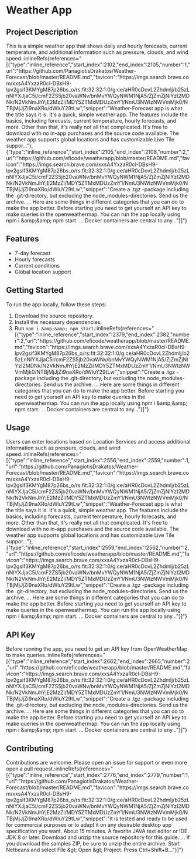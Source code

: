 # Weather App

## Project Description
This is a simple weather app that shows daily and hourly forecasts, current temperature, and additional information such as pressure, clouds, and wind speed.:inlineRefs{references="&#91;&#123;&quot;type&quot;&#58;&quot;inline_reference&quot;,&quot;start_index&quot;&#58;2102,&quot;end_index&quot;&#58;2105,&quot;number&quot;&#58;1,&quot;url&quot;&#58;&quot;https&#58;//github.com/PanagiotisDrakatos/Weather-Forecast/blob/master/README.md&quot;,&quot;favicon&quot;&#58;&quot;https&#58;//imgs.search.brave.com/xxsA4YxzaR0cl-DBsH9-lpv2gsif3KMYgM87p26bs_o/rs&#58;fit&#58;32&#58;32&#58;1&#58;0/g&#58;ce/aHR0cDovL2Zhdmlj/b25zLnNlYXJjaC5i/cmF2ZS5jb20vaWNv/bnMvYWQyNWM1NjA5/ZjZmZjNlYzI2MDNk/N2VkNmJhYjE2MzZl/MDY5ZTMxMDUzZmY1/NmU3NWIzNWVmMjk0/NTBjMjJjZi9naXRo/dWIuY29tLw&quot;,&quot;snippet&quot;&#58;&quot;Weather-Forecast&#32;app&#32;is&#32;what&#32;the&#32;title&#32;says&#32;it&#32;is.&#32;It's&#32;a&#32;quick,&#32;simple&#32;weather&#32;app.&#32;The&#32;features&#32;include&#32;the&#32;basics,&#32;including&#32;forecasts,&#32;current&#32;temperature,&#32;hourly&#32;forecasts,&#32;and&#32;more.&#32;Other&#32;than&#32;that,&#32;it's&#32;really&#32;not&#32;all&#32;that&#32;complicated.&#32;It's&#32;free&#32;to&#32;download&#32;with&#32;no&#32;in-app&#32;purchases&#32;and&#32;the&#32;source&#32;code&#32;available.&#32;The&#32;weather&#32;app&#32;supports&#32;global&#32;locations&#32;and&#32;has&#32;customizable&#32;Live&#32;Tile&#32;suppor…&quot;&#125;,&#123;&quot;type&quot;&#58;&quot;inline_reference&quot;,&quot;start_index&quot;&#58;2105,&quot;end_index&quot;&#58;2108,&quot;number&quot;&#58;2,&quot;url&quot;&#58;&quot;https&#58;//github.com/eficode/weatherapp/blob/master/README.md&quot;,&quot;favicon&quot;&#58;&quot;https&#58;//imgs.search.brave.com/xxsA4YxzaR0cl-DBsH9-lpv2gsif3KMYgM87p26bs_o/rs&#58;fit&#58;32&#58;32&#58;1&#58;0/g&#58;ce/aHR0cDovL2Zhdmlj/b25zLnNlYXJjaC5i/cmF2ZS5jb20vaWNv/bnMvYWQyNWM1NjA5/ZjZmZjNlYzI2MDNk/N2VkNmJhYjE2MzZl/MDY5ZTMxMDUzZmY1/NmU3NWIzNWVmMjk0/NTBjMjJjZi9naXRo/dWIuY29tLw&quot;,&quot;snippet&quot;&#58;&quot;Create&#32;a&#32;.tgz&#32;-package&#32;including&#32;the&#32;.git-directory,&#32;but&#32;excluding&#32;the&#32;node_modules-directories.&#32;Send&#32;us&#32;the&#32;archive.&#32;...&#32;Here&#32;are&#32;some&#32;things&#32;in&#32;different&#32;categories&#32;that&#32;you&#32;can&#32;do&#32;to&#32;make&#32;the&#32;app&#32;better.&#32;Before&#32;starting&#32;you&#32;need&#32;to&#32;get&#32;yourself&#32;an&#32;API&#32;key&#32;to&#32;make&#32;queries&#32;in&#32;the&#32;openweathermap.&#32;You&#32;can&#32;run&#32;the&#32;app&#32;locally&#32;using&#32;npm&#32;i&#32;&amp;amp;&amp;amp;&#32;npm&#32;start.&#32;...&#32;Docker&#32;containers&#32;are&#32;central&#32;to&#32;any…&quot;&#125;&#93;"}

## Features
- 7-day forecast
- Hourly forecasts
- Current conditions
- Global location support

## Getting Started
To run the app locally, follow these steps:
1. Download the source repository.
2. Install the necessary dependencies.
3. Run `npm i &amp;&amp; npm start`.:inlineRefs{references="&#91;&#123;&quot;type&quot;&#58;&quot;inline_reference&quot;,&quot;start_index&quot;&#58;2379,&quot;end_index&quot;&#58;2382,&quot;number&quot;&#58;2,&quot;url&quot;&#58;&quot;https&#58;//github.com/eficode/weatherapp/blob/master/README.md&quot;,&quot;favicon&quot;&#58;&quot;https&#58;//imgs.search.brave.com/xxsA4YxzaR0cl-DBsH9-lpv2gsif3KMYgM87p26bs_o/rs&#58;fit&#58;32&#58;32&#58;1&#58;0/g&#58;ce/aHR0cDovL2Zhdmlj/b25zLnNlYXJjaC5i/cmF2ZS5jb20vaWNv/bnMvYWQyNWM1NjA5/ZjZmZjNlYzI2MDNk/N2VkNmJhYjE2MzZl/MDY5ZTMxMDUzZmY1/NmU3NWIzNWVmMjk0/NTBjMjJjZi9naXRo/dWIuY29tLw&quot;,&quot;snippet&quot;&#58;&quot;Create&#32;a&#32;.tgz&#32;-package&#32;including&#32;the&#32;.git-directory,&#32;but&#32;excluding&#32;the&#32;node_modules-directories.&#32;Send&#32;us&#32;the&#32;archive.&#32;...&#32;Here&#32;are&#32;some&#32;things&#32;in&#32;different&#32;categories&#32;that&#32;you&#32;can&#32;do&#32;to&#32;make&#32;the&#32;app&#32;better.&#32;Before&#32;starting&#32;you&#32;need&#32;to&#32;get&#32;yourself&#32;an&#32;API&#32;key&#32;to&#32;make&#32;queries&#32;in&#32;the&#32;openweathermap.&#32;You&#32;can&#32;run&#32;the&#32;app&#32;locally&#32;using&#32;npm&#32;i&#32;&amp;amp;&amp;amp;&#32;npm&#32;start.&#32;...&#32;Docker&#32;containers&#32;are&#32;central&#32;to&#32;any…&quot;&#125;&#93;"}

## Usage
Users can enter locations based on  Location Services and access additional information such as pressure, clouds, and wind speed.:inlineRefs{references="&#91;&#123;&quot;type&quot;&#58;&quot;inline_reference&quot;,&quot;start_index&quot;&#58;2556,&quot;end_index&quot;&#58;2559,&quot;number&quot;&#58;1,&quot;url&quot;&#58;&quot;https&#58;//github.com/PanagiotisDrakatos/Weather-Forecast/blob/master/README.md&quot;,&quot;favicon&quot;&#58;&quot;https&#58;//imgs.search.brave.com/xxsA4YxzaR0cl-DBsH9-lpv2gsif3KMYgM87p26bs_o/rs&#58;fit&#58;32&#58;32&#58;1&#58;0/g&#58;ce/aHR0cDovL2Zhdmlj/b25zLnNlYXJjaC5i/cmF2ZS5jb20vaWNv/bnMvYWQyNWM1NjA5/ZjZmZjNlYzI2MDNk/N2VkNmJhYjE2MzZl/MDY5ZTMxMDUzZmY1/NmU3NWIzNWVmMjk0/NTBjMjJjZi9naXRo/dWIuY29tLw&quot;,&quot;snippet&quot;&#58;&quot;Weather-Forecast&#32;app&#32;is&#32;what&#32;the&#32;title&#32;says&#32;it&#32;is.&#32;It's&#32;a&#32;quick,&#32;simple&#32;weather&#32;app.&#32;The&#32;features&#32;include&#32;the&#32;basics,&#32;including&#32;forecasts,&#32;current&#32;temperature,&#32;hourly&#32;forecasts,&#32;and&#32;more.&#32;Other&#32;than&#32;that,&#32;it's&#32;really&#32;not&#32;all&#32;that&#32;complicated.&#32;It's&#32;free&#32;to&#32;download&#32;with&#32;no&#32;in-app&#32;purchases&#32;and&#32;the&#32;source&#32;code&#32;available.&#32;The&#32;weather&#32;app&#32;supports&#32;global&#32;locations&#32;and&#32;has&#32;customizable&#32;Live&#32;Tile&#32;suppor…&quot;&#125;,&#123;&quot;type&quot;&#58;&quot;inline_reference&quot;,&quot;start_index&quot;&#58;2559,&quot;end_index&quot;&#58;2562,&quot;number&quot;&#58;2,&quot;url&quot;&#58;&quot;https&#58;//github.com/eficode/weatherapp/blob/master/README.md&quot;,&quot;favicon&quot;&#58;&quot;https&#58;//imgs.search.brave.com/xxsA4YxzaR0cl-DBsH9-lpv2gsif3KMYgM87p26bs_o/rs&#58;fit&#58;32&#58;32&#58;1&#58;0/g&#58;ce/aHR0cDovL2Zhdmlj/b25zLnNlYXJjaC5i/cmF2ZS5jb20vaWNv/bnMvYWQyNWM1NjA5/ZjZmZjNlYzI2MDNk/N2VkNmJhYjE2MzZl/MDY5ZTMxMDUzZmY1/NmU3NWIzNWVmMjk0/NTBjMjJjZi9naXRo/dWIuY29tLw&quot;,&quot;snippet&quot;&#58;&quot;Create&#32;a&#32;.tgz&#32;-package&#32;including&#32;the&#32;.git-directory,&#32;but&#32;excluding&#32;the&#32;node_modules-directories.&#32;Send&#32;us&#32;the&#32;archive.&#32;...&#32;Here&#32;are&#32;some&#32;things&#32;in&#32;different&#32;categories&#32;that&#32;you&#32;can&#32;do&#32;to&#32;make&#32;the&#32;app&#32;better.&#32;Before&#32;starting&#32;you&#32;need&#32;to&#32;get&#32;yourself&#32;an&#32;API&#32;key&#32;to&#32;make&#32;queries&#32;in&#32;the&#32;openweathermap.&#32;You&#32;can&#32;run&#32;the&#32;app&#32;locally&#32;using&#32;npm&#32;i&#32;&amp;amp;&amp;amp;&#32;npm&#32;start.&#32;...&#32;Docker&#32;containers&#32;are&#32;central&#32;to&#32;any…&quot;&#125;&#93;"}

## API Key
Before running the app, you need to get an API key from OpenWeatherMap to make queries.:inlineRefs{references="&#91;&#123;&quot;type&quot;&#58;&quot;inline_reference&quot;,&quot;start_index&quot;&#58;2662,&quot;end_index&quot;&#58;2665,&quot;number&quot;&#58;2,&quot;url&quot;&#58;&quot;https&#58;//github.com/eficode/weatherapp/blob/master/README.md&quot;,&quot;favicon&quot;&#58;&quot;https&#58;//imgs.search.brave.com/xxsA4YxzaR0cl-DBsH9-lpv2gsif3KMYgM87p26bs_o/rs&#58;fit&#58;32&#58;32&#58;1&#58;0/g&#58;ce/aHR0cDovL2Zhdmlj/b25zLnNlYXJjaC5i/cmF2ZS5jb20vaWNv/bnMvYWQyNWM1NjA5/ZjZmZjNlYzI2MDNk/N2VkNmJhYjE2MzZl/MDY5ZTMxMDUzZmY1/NmU3NWIzNWVmMjk0/NTBjMjJjZi9naXRo/dWIuY29tLw&quot;,&quot;snippet&quot;&#58;&quot;Create&#32;a&#32;.tgz&#32;-package&#32;including&#32;the&#32;.git-directory,&#32;but&#32;excluding&#32;the&#32;node_modules-directories.&#32;Send&#32;us&#32;the&#32;archive.&#32;...&#32;Here&#32;are&#32;some&#32;things&#32;in&#32;different&#32;categories&#32;that&#32;you&#32;can&#32;do&#32;to&#32;make&#32;the&#32;app&#32;better.&#32;Before&#32;starting&#32;you&#32;need&#32;to&#32;get&#32;yourself&#32;an&#32;API&#32;key&#32;to&#32;make&#32;queries&#32;in&#32;the&#32;openweathermap.&#32;You&#32;can&#32;run&#32;the&#32;app&#32;locally&#32;using&#32;npm&#32;i&#32;&amp;amp;&amp;amp;&#32;npm&#32;start.&#32;...&#32;Docker&#32;containers&#32;are&#32;central&#32;to&#32;any…&quot;&#125;&#93;"}

## Contributing
Contributions are welcome. Please open an issue for support or even more open a pull request.:inlineRefs{references="&#91;&#123;&quot;type&quot;&#58;&quot;inline_reference&quot;,&quot;start_index&quot;&#58;2776,&quot;end_index&quot;&#58;2779,&quot;number&quot;&#58;1,&quot;url&quot;&#58;&quot;https&#58;//github.com/PanagiotisDrakatos/Weather-Forecast/blob/master/README.md&quot;,&quot;favicon&quot;&#58;&quot;https&#58;//imgs.search.brave.com/xxsA4YxzaR0cl-DBsH9-lpv2gsif3KMYgM87p26bs_o/rs&#58;fit&#58;32&#58;32&#58;1&#58;0/g&#58;ce/aHR0cDovL2Zhdmlj/b25zLnNlYXJjaC5i/cmF2ZS5jb20vaWNv/bnMvYWQyNWM1NjA5/ZjZmZjNlYzI2MDNk/N2VkNmJhYjE2MzZl/MDY5ZTMxMDUzZmY1/NmU3NWIzNWVmMjk0/NTBjMjJjZi9naXRo/dWIuY29tLw&quot;,&quot;snippet&quot;&#58;&quot;It&#32;is&#32;tested&#32;and&#32;ready&#32;to&#32;be&#32;used&#32;for&#32;commercial&#32;purposes&#32;or&#32;to&#32;adapt&#32;it&#32;on&#32;any&#32;desirable&#32;desktop&#32;app&#32;specification&#32;you&#32;want.&#32;About&#32;15&#32;minutes.&#32;A&#32;favorite&#32;JAVA&#32;text&#32;editor&#32;or&#32;IDE.&#32;JDK&#32;8&#32;or&#32;later.&#32;Download&#32;and&#32;unzip&#32;the&#32;source&#32;repository&#32;for&#32;this&#32;guide.&#32;...&#32;If&#32;you&#32;download&#32;the&#32;samples&#32;ZIP,&#32;be&#32;sure&#32;to&#32;unzip&#32;the&#32;entire&#32;archive.&#32;Start&#32;Netbeans&#32;and&#32;select&#32;File&#32;&amp;gt;&#32;Open&#32;&amp;gt;&#32;Project.&#32;Press&#32;Ctrl+Shift+B…&quot;&#125;&#93;"}
